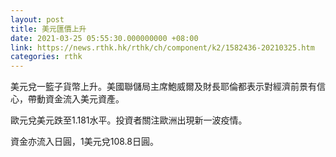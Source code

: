```yaml
---
layout: post
title: 美元匯價上升
date: 2021-03-25 05:55:30.000000000 +08:00
link: https://news.rthk.hk/rthk/ch/component/k2/1582436-20210325.htm
categories: rthk
---
```


美元兌一籃子貨幣上升。美國聯儲局主席鮑威爾及財長耶倫都表示對經濟前景有信心，帶動資金流入美元資產。

歐元兌美元跌至1.181水平。投資者關注歐洲出現新一波疫情。

資金亦流入日圓，1美元兌108.8日圓。
